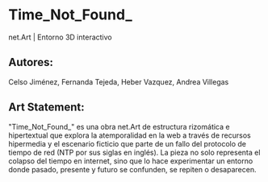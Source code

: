 # Time_Not_Found_
net.Art | Entorno 3D interactivo
## Autores:  
Celso Jiménez, Fernanda Tejeda, Heber Vazquez, Andrea Villegas
## Art Statement:  
"Time_Not_Found_" es una obra net.Art de estructura rizomática e hipertextual que explora la atemporalidad en la web a través de recursos hipermedia y el escenario ficticio que parte de un fallo del protocolo de tiempo de red (NTP por sus siglas en inglés). La pieza no solo representa el colapso del tiempo en internet, sino que lo hace experimentar un entorno donde pasado, presente y futuro se confunden, se repiten o desaparecen. 
